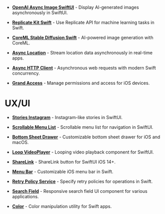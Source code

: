 - [**OpenAI Async Image SwiftUI**](https://github.com/The-Igor/openai-async-image-swiftui) - Display AI-generated images asynchronously in SwiftUI.

- [**Replicate Kit Swift**](https://github.com/The-Igor/replicate-kit-swift) - Use Replicate API for machine learning tasks in Swift.

- [**CoreML Stable Diffusion Swift**](https://github.com/The-Igor/coreml-stable-diffusion-swift) - AI-powered image generation with CoreML.

- [**Async Location**](https://github.com/The-Igor/d3-async-location) - Stream location data asynchronously in real-time apps.

- [**Async HTTP Client**](https://github.com/The-Igor/async-http-client) - Asynchronous web requests with modern Swift concurrency.

- [**Grand Access**](https://github.com/The-Igor/grand-access) - Manage permissions and access for iOS devices.

# UX/UI

- [**Stories Instagram**](https://github.com/The-Igor/d3-stories-instagram) - Instagram-like stories in SwiftUI.

- [**Scrollable Menu List**](https://github.com/The-Igor/d3-scrollable-menu-list) - Scrollable menu list for navigation in SwiftUI.

- [**Bottom Sheet Drawer**](https://github.com/The-Igor/swiftui-bottom-sheet-drawer) - Customizable bottom sheet drawer for iOS and macOS.

- [**Loop VideoPlayer**](https://github.com/The-Igor/swiftui-loop-videoplayer) - Looping video playback component for SwiftUI.

- [**ShareLink**](https://github.com/The-Igor/sharelink-for-swiftui) - ShareLink button for SwiftUI iOS 14+.

- [**Menu Bar**](https://github.com/The-Igor/d3-menu-bar) - Customizable iOS menu bar in Swift.

- [**Retry Policy Service**](https://github.com/The-Igor/retry-policy-service) - Specify retry policies for operations in Swift.

- [**Search Field**](https://github.com/The-Igor/swiftui-search-field-shell-line) - Responsive search field UI component for various applications.

- [**Color**](https://github.com/The-Igor/d3-color) - Color manipulation utility for Swift apps.

